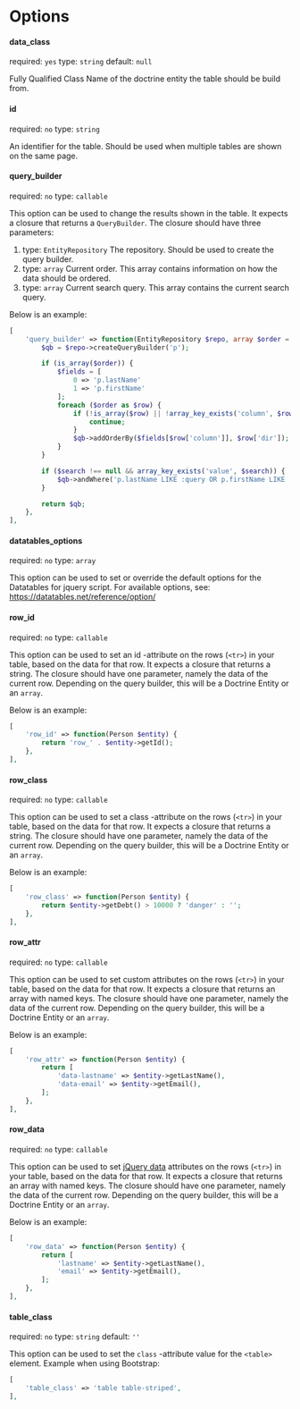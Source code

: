 Options
=======

#### data_class
required: `yes` type: `string` default: `null`

Fully Qualified Class Name of the doctrine entity the table should be build from.

#### id
required: `no` type: `string`

An identifier for the table. Should be used when multiple tables are shown on the same page.

#### query_builder
required: `no` type: `callable`

This option can be used to change the results shown in the table. It expects a closure that
returns a `QueryBuilder`. The closure should have three parameters:

1. type: `EntityRepository` The repository. Should be used to create the query builder.
2. type: `array` Current order. This array contains information on how the data should be ordered.
3. type: `array` Current search query. This array contains the current search query.

Below is an example:

```php
[
    'query_builder' => function(EntityRepository $repo, array $order = null, array $search = null) {
        $qb = $repo->createQueryBuilder('p');

        if (is_array($order)) {
            $fields = [
                0 => 'p.lastName'
                1 => 'p.firstName'
            ];
            foreach ($order as $row) {
                if (!is_array($row) || !array_key_exists('column', $row) || !array_key_exists('dir', $row)) {
                    continue;
                }
                $qb->addOrderBy($fields[$row['column']], $row['dir']);
            }
        }

        if ($search !== null && array_key_exists('value', $search)) {
            $qb->andWhere('p.lastName LIKE :query OR p.firstName LIKE :query')->setParameter('query', '%' . $search['value'] . '%');
        }

        return $qb;
    },
],
```

#### datatables_options
required: `no` type: `array`

This option can be used to set or override the default options for the Datatables for jquery script.
For available options, see: https://datatables.net/reference/option/

#### row_id
required: `no` type: `callable`

This option can be used to set an id -attribute on the rows (`<tr>`) in your table, based on the data for that row.
It expects a closure that returns a string. The closure should have one parameter, namely the data of the current row.
Depending on the query builder, this will be a Doctrine Entity or an `array`.

Below is an example:

```php
[
    'row_id' => function(Person $entity) {
        return 'row_' . $entity->getId();
    },
],
```

#### row_class
required: `no` type: `callable`

This option can be used to set a class -attribute on the rows (`<tr>`) in your table, based on the data for that row.
It expects a closure that returns a string. The closure should have one parameter, namely the data of the current row.
Depending on the query builder, this will be a Doctrine Entity or an `array`.

Below is an example:

```php
[
    'row_class' => function(Person $entity) {
        return $entity->getDebt() > 10000 ? 'danger' : '';
    },
],
```

#### row_attr
required: `no` type: `callable`

This option can be used to set custom attributes on the rows (`<tr>`) in your table, based on the data for that row.
It expects a closure that returns an array with named keys. The closure should have one parameter, namely the data of the current row.
Depending on the query builder, this will be a Doctrine Entity or an `array`.

Below is an example:

```php
[
    'row_attr' => function(Person $entity) {
        return [
            'data-lastname' => $entity->getLastName(),
            'data-email' => $entity->getEmail(),
        ];
    },
],
```

#### row_data
required: `no` type: `callable`

This option can be used to set [jQuery data](https://api.jquery.com/data/) attributes on the rows (`<tr>`) in your table, based on the data for that row.
It expects a closure that returns an array with named keys. The closure should have one parameter, namely the data of the current row.
Depending on the query builder, this will be a Doctrine Entity or an `array`.

Below is an example:

```php
[
    'row_data' => function(Person $entity) {
        return [
            'lastname' => $entity->getLastName(),
            'email' => $entity->getEmail(),
        ];
    },
],
```

#### table_class
required: `no` type: `string` default: `''`

This option can be used to set the `class` -attribute value for the `<table>` element. Example when using Bootstrap:

```php
[
    'table_class' => 'table table-striped',
],
```